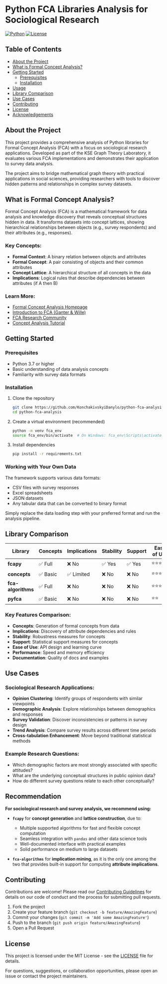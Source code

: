 # Python FCA Libraries Analysis for Sociological Research

[![Python](https://img.shields.io/badge/python-3.7+-blue.svg)](https://www.python.org/downloads/)
[![License](https://img.shields.io/badge/license-MIT-green.svg)](LICENSE)

## Table of Contents

- [About the Project](#about-the-project)
- [What is Formal Concept Analysis?](#what-is-formal-concept-analysis)
- [Getting Started](#getting-started)
    - [Prerequisites](#prerequisites)
    - [Installation](#installation)
- [Usage](#usage)
- [Library Comparison](#library-comparison)
- [Use Cases](#use-cases)
- [Contributing](#contributing)
- [License](#license)
- [Acknowledgements](#acknowledgements)

## About the Project

This project provides a comprehensive analysis of Python libraries for Formal Concept Analysis (FCA) with a focus on
sociological research applications. Developed as part of the KSE Graph Theory Laboratory, it evaluates various FCA
implementations and demonstrates their application to survey data analysis.

The project aims to bridge mathematical graph theory with practical applications in social sciences, providing
researchers with tools to discover hidden patterns and relationships in complex survey datasets.

## What is Formal Concept Analysis?

Formal Concept Analysis (FCA) is a mathematical framework for data analysis and knowledge discovery that reveals
conceptual structures hidden in data. It transforms datasets into concept lattices, showing hierarchical relationships
between objects (e.g., survey respondents) and their attributes (e.g., responses).

### Key Concepts:

- **Formal Context**: A binary relation between objects and attributes
- **Formal Concept**: A pair consisting of objects and their common attributes
- **Concept Lattice**: A hierarchical structure of all concepts in the data
- **Implications**: Logical rules that describe dependencies between attributes (if A then B)

### Learn More:

- [Formal Concept Analysis Homepage](https://www.upriss.org.uk/fca/fca.html)
- [Introduction to FCA (Ganter & Wille)](https://link.springer.com/book/10.1007/978-3-642-59830-2)
- [FCA Research Community](https://www.fcahome.org.uk/)
- [Concept Analysis Tutorial](https://www.semanticscholar.org/paper/Formal-concept-analysis%3A-mathematical-foundations-Ganter-Wille/2b2b0b5c6c5f0e6a7c4c8d9c5f6a7b8c9d0e1f2g3)

## Getting Started

### Prerequisites

- Python 3.7 or higher
- Basic understanding of data analysis concepts
- Familiarity with survey data formats

### Installation

1. Clone the repository
   ```bash
   git clone https://github.com/KonchakivskyiDanylo/python-fca-analysis.git
   cd python-fca-analysis
   ```

2. Create a virtual environment (recommended)
   ```bash
   python -m venv fca_env
   source fca_env/bin/activate  # On Windows: fca_env\Scripts\activate
   ```

3. Install dependencies
   ```bash
   pip install -r requirements.txt
   ```

### Working with Your Own Data

The framework supports various data formats:

- CSV files with survey responses
- Excel spreadsheets
- JSON datasets
- Any tabular data that can be converted to binary format

Simply replace the data loading step with your preferred format and run the analysis pipeline.

## Library Comparison

| Library            | Concepts | Implications | Stability | Support | Ease of Use | Performance | Documentation |
|--------------------|----------|--------------|-----------|---------|-------------|-------------|---------------|
| **fcapy**          | ✅ Full   | ❌ No         | ✅ Yes     | ✅ Yes   | ⭐⭐⭐⭐⭐       | ⭐⭐⭐⭐        | ⭐⭐⭐⭐⭐         |
| **concepts**       | ✅ Basic  | ✅ Limited    | ❌ No      | ❌ No    | ⭐⭐⭐         | ⭐⭐          | ⭐⭐⭐⭐          |
| **fca-algorithms** | ✅ Full   | ❌ No         | ❌ No      | ❌ No    | ⭐⭐⭐         | ⭐⭐⭐⭐        | ⭐⭐            |
| **pyfca**          | ✅ Basic  | ❌ No         | ❌ No      | ❌ No    | ⭐⭐          | ⭐⭐          | ⭐             |

### Key Features Comparison:

- **Concepts**: Generation of formal concepts from data
- **Implications**: Discovery of attribute dependencies and rules
- **Stability**: Robustness measures for concepts
- **Support**: Statistical support measures for concepts
- **Ease of Use**: API design and learning curve
- **Performance**: Speed and memory efficiency
- **Documentation**: Quality of docs and examples

## Use Cases

### Sociological Research Applications:

- **Opinion Clustering**: Identify groups of respondents with similar viewpoints
- **Demographic Analysis**: Explore relationships between demographics and responses
- **Survey Validation**: Discover inconsistencies or patterns in survey design
- **Trend Analysis**: Compare survey results across different time periods
- **Cross-tabulation Enhancement**: Move beyond traditional statistical methods

### Example Research Questions:

- Which demographic factors are most strongly associated with specific attitudes?
- What are the underlying conceptual structures in public opinion data?
- How do different survey questions relate to each other conceptually?

## Recommendation

**For sociological research and survey analysis, we recommend using:**

* **`fcapy`** for **concept generation** and **lattice construction**, due to:

    * Multiple supported algorithms for fast and flexible concept computation
    * Seamless integration with `pandas` and other data science tools
    * Well-documented interface with practical examples
    * Solid performance on medium to large datasets

* **`fca-algorithms`** for **implication mining**, as it is the only one among the two that provides built-in support
  for computing **attribute implications**.

## Contributing

Contributions are welcome! Please read our [Contributing Guidelines](CONTRIBUTING.md) for details on our code of conduct
and the process for submitting pull requests.

1. Fork the project
2. Create your feature branch (`git checkout -b feature/AmazingFeature`)
3. Commit your changes (`git commit -m 'Add some AmazingFeature'`)
4. Push to the branch (`git push origin feature/AmazingFeature`)
5. Open a Pull Request

## License

This project is licensed under the MIT License - see the [LICENSE](LICENSE) file for details.

For questions, suggestions, or collaboration opportunities, please open an issue or contact the project maintainers.